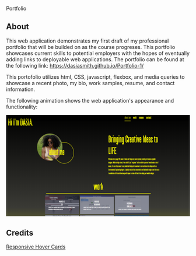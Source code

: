 Portfolio

## About

This web application demonstrates my first draft of my professional portfolio that will be builded on as the course progreses. This portfolio showcases current skills to potential
employers with the hopes of eventually adding links to deployable web applications. The portfolio can be found at the following link: https://dasiasmith.github.io/Portfolio-1/

This portofolio utilizes html, CSS, javascript, flexbox, and media queries to showcase a recent photo, my bio, work samples, resume, and contact information. 


The following animation shows the web application's appearance and functionality:

![PortfolioScreenshot](./Assets/Capture.PNG)

## Credits

[Responsive Hover Cards](https://codepen.io/francisco-kataldo/pen/LBBryV?editors=1100)


